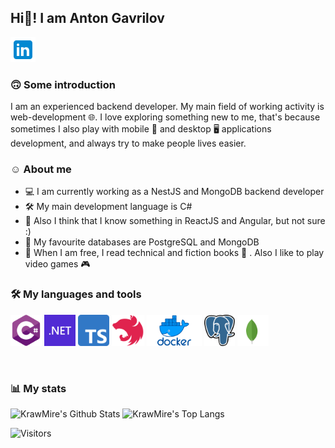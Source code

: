 ## Hi👋! I am Anton Gavrilov

<a href="https://www.linkedin.com/in/anton-gavrilov-backend/"><img src="https://raw.githubusercontent.com/KrawMire/KrawMire/dev/assets/linkedin.svg" alt="linkedin" height="40px"/></a>

### 🙃 Some introduction

I am an experienced backend developer. My main field of working activity is web-development 🌐. I love exploring something new to me, that's because sometimes I also play with mobile 📱 and desktop 🖥️ applications development, and always try to make people lives easier.

### ☺️ About me

- 💻 I am currently working as a NestJS and MongoDB backend developer
- 🛠️ My main development language is C#
- 🧐 Also I think that I know something in ReactJS and Angular, but not sure :)
- 💾 My favourite databases are PostgreSQL and MongoDB
- 🌴 When I am free, I read technical and fiction books 📕 . Also I like to play video games 🎮

### 🛠️  My languages and tools

<p>
    <img src="https://raw.githubusercontent.com/KrawMire/KrawMire/dev/assets/csharp.svg" alt="csharp" height="50px"/>
    <img src="https://raw.githubusercontent.com/KrawMire/KrawMire/dev/assets/dotnet-core-logo.png" alt="dotnet" height="50px"/>
    <img src="https://raw.githubusercontent.com/KrawMire/KrawMire/dev/assets/typescript-logo.png" alt="typescript" height="50px"/>
    <img src="https://raw.githubusercontent.com/KrawMire/KrawMire/dev/assets/nestjs-logo.png" alt="nestjs" height="50px"/>
    <img src="https://raw.githubusercontent.com/KrawMire/KrawMire/dev/assets/docker-logo.png" alt="docker" height="50px"/>
    <img src="https://raw.githubusercontent.com/KrawMire/KrawMire/dev/assets/postgresql-logo.png" alt="postgres" height="50px"/>
    <img src="https://raw.githubusercontent.com/KrawMire/KrawMire/dev/assets/mongodb-logo.svg" alt="mongodb" height="50px"/>
</p>

<br>

### 📊 My stats

![KrawMire's Github Stats](https://github-readme-stats.vercel.app/api?username=KrawMire&show_icons=true&include_all_commits=true)
![KrawMire's Top Langs](https://github-readme-stats.vercel.app/api/top-langs/?username=Krawmire)

![Visitors](https://api.visitorbadge.io/api/visitors?path=https%3A%2F%2Fgithub.com%2FKrawMire%2FKrawMire&label=Visits&countColor=%23263759)

